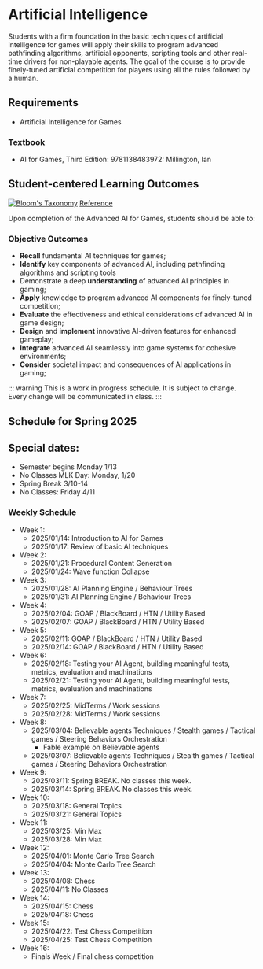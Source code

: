 # Artificial Intelligence

Students with a firm foundation in the basic techniques of artificial intelligence for games will apply their skills to program advanced pathfinding algorithms, artificial opponents, scripting tools and other real-time drivers for non-playable agents. The goal of the course is to provide finely-tuned artificial competition for players using all the rules followed by a human.

## Requirements

- Artificial Intelligence for Games

### Textbook

- AI for Games, Third Edition: 9781138483972: Millington, Ian

## Student-centered Learning Outcomes


[![Bloom's Taxonomy](https://cdn.vanderbilt.edu/vu-wp0/wp-content/uploads/sites/59/2019/03/27124326/Blooms-Taxonomy-650x366.jpg)](https://cft.vanderbilt.edu/guides-sub-pages/blooms-taxonomy/)
[Reference](https://cft.vanderbilt.edu/guides-sub-pages/blooms-taxonomy/)

Upon completion of the Advanced AI for Games, students should be able to:

### Objective Outcomes

- **Recall** fundamental AI techniques for games;
- **Identify** key components of advanced AI, including pathfinding algorithms and scripting tools
- Demonstrate a deep **understanding** of advanced AI principles in gaming;
- **Apply** knowledge to program advanced AI components for finely-tuned competition;
- **Evaluate** the effectiveness and ethical considerations of advanced AI in game design;
- **Design** and **implement** innovative AI-driven features for enhanced gameplay;
- **Integrate** advanced AI seamlessly into game systems for cohesive environments;
- **Consider** societal impact and consequences of AI applications in gaming;

::: warning
This is a work in progress schedule. It is subject to change. Every change will be communicated in class.
:::

## Schedule for Spring 2025

## Special dates:

- Semester begins Monday 1/13 
- No Classes MLK Day: Monday, 1/20
- Spring Break 3/10-14  
- No Classes: Friday 4/11

### Weekly Schedule

- Week 1:
    - 2025/01/14: Introduction to AI for Games
    - 2025/01/17: Review of basic AI techniques
- Week 2:
    - 2025/01/21: Procedural Content Generation
    - 2025/01/24: Wave function Collapse
- Week 3:
    - 2025/01/28: AI Planning Engine / Behaviour Trees
    - 2025/01/31: AI Planning Engine / Behaviour Trees
- Week 4:
    - 2025/02/04: GOAP / BlackBoard / HTN / Utility Based
    - 2025/02/07: GOAP / BlackBoard / HTN / Utility Based
- Week 5:
    - 2025/02/11: GOAP / BlackBoard / HTN / Utility Based
    - 2025/02/14: GOAP / BlackBoard / HTN / Utility Based
- Week 6:
    - 2025/02/18: Testing your AI Agent, building meaningful tests, metrics, evaluation and machinations
    - 2025/02/21: Testing your AI Agent, building meaningful tests, metrics, evaluation and machinations
- Week 7:
   - 2025/02/25: MidTerms / Work sessions
   - 2025/02/28: MidTerms / Work sessions
- Week 8:
    - 2025/03/04: Believable agents Techniques / Stealth games / Tactical games / Steering Behaviors Orchestration  
        - Fable example on Believable agents 
    - 2025/03/07: Believable agents Techniques / Stealth games / Tactical games / Steering Behaviors Orchestration
- Week 9:
    - 2025/03/11: Spring BREAK. No classes this week.
    - 2025/03/14: Spring BREAK. No classes this week.
- Week 10:
    - 2025/03/18: General Topics
    - 2025/03/21: General Topics
- Week 11:
    - 2025/03/25: Min Max
    - 2025/03/28: Min Max
- Week 12:
    - 2025/04/01: Monte Carlo Tree Search
    - 2025/04/04: Monte Carlo Tree Search
- Week 13:
    - 2025/04/08: Chess
    - 2025/04/11: No Classes
- Week 14:
    - 2025/04/15: Chess
    - 2025/04/18: Chess
- Week 15:
    - 2025/04/22: Test Chess Competition
    - 2025/04/25: Test Chess Competition
- Week 16:
    - Finals Week / Final chess competition 

